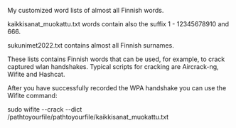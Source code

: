 My customized word lists of almost all Finnish words.

kaikkisanat_muokattu.txt words contain also the suffix 1 - 12345678910 and 666.

sukunimet2022.txt contains almost all Finnish surnames.


These lists contains Finnish words that can be used, for example, to crack captured wlan handshakes.
Typical scripts for cracking are Aircrack-ng, Wifite and Hashcat.




After you have successfully recorded the WPA handshake you can use the Wifite command:

sudo wifite --crack --dict /pathtoyourfile/pathtoyourfile/kaikkisanat_muokattu.txt

